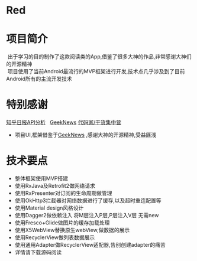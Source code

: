 # Red
# 项目简介

  出于学习的目的制作了这款阅读类的App,借鉴了很多大神的作品,非常感谢大神们的开源精神<br>
  项目使用了当前Android最流行的MVP框架进行开发,技术点几乎涉及到了目前Android所有的主流开发技术<br>
# 特别感谢
 [知乎日报API分析](https://github.com/izzyleung/ZhihuDailyPurify/wiki/%E7%9F%A5%E4%B9%8E%E6%97%A5%E6%8A%A5-API-%E5%88%86%E6%9E%90)  
 [GeekNews](https://github.com/codeestX/GeekNews) 
 [代码家/干货集中营](http://gank.io/api) 
 * 项目UI,框架借鉴于[GeekNews](https://github.com/codeestX/GeekNews) ,感谢大神的开源精神,受益匪浅
 
 
 
# 技术要点
* 整体框架使用MVP搭建 <br>
* 使用RxJava及Retrofit2做网络请求<br>
* 使用RxPresenter对订阅的生命周期做管理<br>
* 使用OkHttp3拦截器对网络数据进行了缓存,以及超时重连配置等<br>
* 使用Material design风格设计<br>
* 使用Dagger2做依赖注入 将M层注入P层,P层注入V层 无需new<br>
* 使用Fresco+Glide做图片的缓存加载处理<br>
* 使用X5WebView替换原生webView,做数据的展示<br>
* 使用RecyclerView做列表数据展示<br>
* 使用通用Adapter做RecyclerView适配器,告别创建adapter的痛苦<br>
* 详情请下载源码阅读
 
  
